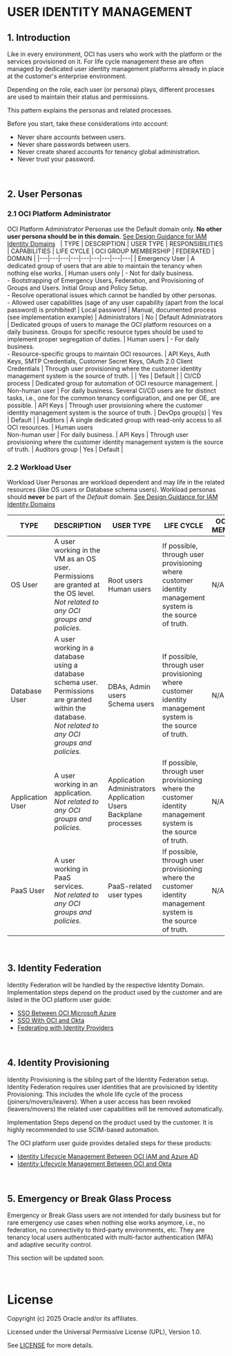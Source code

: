 # USER IDENTITY MANAGEMENT

## 1. Introduction

Like in every environment, OCI has users who work with the platform or the services provisioned on it. For life cycle management these are often managed by dedicated user identity management platforms already in place at the customer's enterprise environment.

Depending on the role, each user (or persona) plays, different processes are used to maintain their status and permissions.

This pattern explains the personas and related processes.

Before you start, take these considerations into account:
- Never share accounts between users.
- Never share passwords between users.
- Never create shared accounts for tenancy global administration.
- Never trust your password.

&nbsp; 
## 2. User Personas

### 2.1 OCI Platform Administrator

OCI Platform Administrator Personas use the Default domain only. **No other user persona should be in this domain.** [See Design Guidance for IAM Identity Domains](https://docs.oracle.com/en-us/iaas/Content/cloud-adoption-framework/iam-security-structure.htm#IAM-identity-domains)
&nbsp; 
| TYPE  |  DESCRIPTION | USER TYPE | RESPONSIBILITIES | CAPABILITIES | LIFE CYCLE | OCI GROUP MEMBERSHIP | FEDERATED | DOMAIN | 
|---|---|---|---|---|---|---|---|---|
| Emergency User | A dedicated group of users that are able to maintain the tenancy when nothing else works. | Human users only | - Not for daily business. <br> - Bootstrapping of Emergency Users, Federation, and Provisioning of Groups and Users. Initial Group and Policy Setup. <br>- Resolve operational issues which cannot be handled by other personas. <br>- Allowed user capabilities (sage of any user capability (apart from the local password) is prohibited! | Local password | Manual, documented process (see implementation example) | Administrators | No | Default
Administrators |  Dedicated groups of users to manage the OCI platform resources on a daily business. Groups for specific resource types should be used to implement proper segregation of duties. | Human users | - For daily business. <br> - Resource-specific groups to maintain OCI resources. | API Keys, Auth Keys, SMTP Credentials, Customer Secret Keys, OAuth 2.0 Client Credentials | Through user provisioning where the customer identity management system is the source of truth. | | Yes | Default |
| CI/CD process | Dedicated group for automation of OCI resource management. | Non-human user | For daily business. Several CI/CD users are for distinct tasks, i.e., one for the common tenancy configuration, and one per OE, are possible. | API Keys | Through user provisioning where the customer identity management system is the source of truth. | DevOps group(s) | Yes | Default | 
| Auditors | A single dedicated group with read-only access to all OCI resources. | Human users<br> Non-human user | For daily business. | API Keys | Through user provisioning where the customer identity management system is the source of truth. | Auditors group | Yes | Default |
&nbsp; 
&nbsp; 

### 2.2 Workload User

Workload User Personas are workload dependent and may life in the related resources (like OS users or Database schema users). Workload personas should **never** be part of the *Default* domain. [See Design Guidance for IAM Identity Domains](https://docs.oracle.com/en-us/iaas/Content/cloud-adoption-framework/iam-security-structure.htm#IAM-identity-domains)

| TYPE  |  DESCRIPTION | USER TYPE   | LIFE CYCLE | OCI GROUP MEMBERSHIP | FEDERATED | DOMAIN | 
|---|---|---|---|---|---|---|
| OS User | A user working in the VM as an OS user. Permissions are granted at the OS level. <br> *Not related to any OCI groups and policies.* | Root users <br>Human users  | If possible, through user provisioning where customer identity management system is the source of truth. | N/A | Optional | Not required<br> Dedicated domain| 
| Database User | A user working in a database using a database schema user. Permissions are granted within the database. <br>*Not related to any OCI groups and policies.* | DBAs, Admin users<br>Schema users  | If possible, through user provisioning where customer identity management system is the source of truth. | N/A | Optional | Not required<br> Dedicated domain| 
| Application User | A user working in an application. <br>*Not related to any OCI groups and policies.*  | Application Administrators<br>Application Users<br>Backplane processes  | If possible, through user provisioning where the customer identity management system is the source of truth. | N/A | Optional | Not required<br> Dedicated domain| 
| PaaS User | A user working in PaaS services. <br>*Not related to any OCI groups and policies.*  | PaaS-related user types | If possible, through user provisioning where the customer identity management system is the source of truth. | N/A | Optional | Dedicated domain | 

&nbsp; 

## 3. Identity Federation

Identity Federation will be handled by the respective Identity Domain. Implementation steps depend on the product used by the customer and are listed in the OCI platform user guide:

- [SSO Between OCI Microsoft Azure](https://docs.oracle.com/en-us/iaas/Content/Identity/tutorials/azure_ad/sso_azure/azure_sso.htm)
- [SSO With OCI and Okta](https://docs.oracle.com/en-us/iaas/Content/Identity/tutorials/okta/sso_okta/sso_okta.htm)
- [Federating with Identity Providers](https://docs.oracle.com/en-us/iaas/Content/Identity/federating/federating_section.htm)

&nbsp; 
## 4. Identity Provisioning

Identity Provisioning is the sibling part of the Identity Federation setup. Identity Federation requires user identities that are provisioned by Identity Provisioning. This includes the whole life cycle of the process (joiners/movers/leavers). When a user access has been revoked (leavers/movers) the related user capabilities will be removed automatically.

Implementation Steps depend on the product used by the customer. It is highly recommended to use SCIM-based automation.

The OCI platform user guide provides detailed steps for these products:

- [Identity Lifecycle Management Between OCI IAM and Azure AD](https://docs.oracle.com/en-us/iaas/Content/Identity/tutorials/azure_ad/lifecycle_azure/azure_lifecycle.htm)
- [Identity Lifecycle Management Between OCI and Okta](https://docs.oracle.com/en-us/iaas/Content/Identity/tutorials/okta/lifecycle_okta/okta-lifecycle.htm)

&nbsp; 

## 5. Emergency or Break Glass Process

Emergency or Break Glass users are not intended for daily business but for rare emergency use cases when nothing else works anymore, i.e., no federation, no connectivity to third-party environments, etc. They are tenancy local users authenticated with multi-factor authentication (MFA) and adaptive security control.

This section will be updated soon.

&nbsp; 
&nbsp; 

# License

Copyright (c) 2025 Oracle and/or its affiliates.

Licensed under the Universal Permissive License (UPL), Version 1.0.

See [LICENSE](https://github.com/oracle-devrel/technology-engineering/blob/main/LICENSE) for more details.
